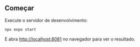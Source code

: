 ## Começar

Execute o servidor de desenvolvimento:

```bash
npx expo start         
```

E abra [http://localhost:8081](http://localhost:8081) no navegador para ver o resultado.
